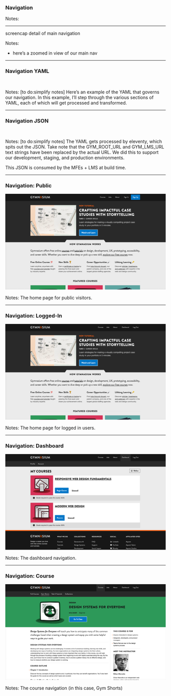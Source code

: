 
### Navigation

Notes:

---

screencap detail of main navigation

Notes:
- here’s a zoomed in view of our main nav

---

<!-- .slide: data-auto-animate -->

### Navigation YAML<!-- .element: data-id="code-title" -->

<pre class="code-wrapper" data-id="code-animation">
  <code class="language-yml"
    data-line-numbers="|3-9|11-16|17-21|22-30"
    data-trim
    data-url="code-samples/nav.yaml"
  ></code>
</pre>

Notes:
[to do:simplify notes]
Here’s an example of the YAML that governs our navigation.
In this example, I’ll step through the various sections of YAML, each of which will get processed and transformed.

------

<!-- .slide: data-auto-animate -->

### Navigation JSON<!-- .element: data-id="code-title" -->

<pre class="code-wrapper" data-id="code-animation">
  <code class="language-json"
    data-line-numbers="|3-16|18-28|29-38|40-57"
    data-trim
    data-url="code-samples/nav.json"
    ></code>
</pre>

Notes:
[to do:simplify notes]
The YAML gets processed by eleventy, which spits out the JSON. Take note that the GYM_ROOT_URL and GYM_LMS_URL text strings have been replaced by the actual URL. We did this to support our development, staging, and production environments.

This JSON is consumed by the MFEs + LMS at build time.

------

<!-- .slide: data-auto-animate -->

### Navigation: Public

![Screenshot of main navigation](img/home-public.png)<!-- .element: class="r-fit-text" data-id="screencap" -->


Notes:
The home page for public visitors.


------

<!-- .slide:  -->

### Navigation: Logged-In

![Screenshot of main navigation](img/home-private.png)<!-- .element: class="r-fit-text" data-id="screencap" -->


Notes:
The home page for logged in users.

------

<!-- .slide:  -->

### Navigation: Dashboard

![Screenshot of main navigation](img/dash-after.png)<!-- .element: class="r-fit-text" data-id="screencap" -->


Notes:
The dashboard navigation.



------

<!-- .slide:  -->

### Navigation: Course

![Screenshot of course navigation](img/course-about-dsfe.png)<!-- .element: class="r-fit-text" data-id="screencap" -->


Notes:
The course navigation (in this case, Gym Shorts)

